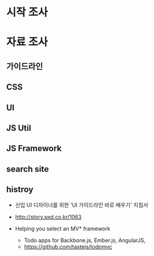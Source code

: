 # 시작 조사

# 자료 조사
## 가이드라인

## CSS
## UI
## JS Util
## JS Framework
## search site
## histroy
- 신입 UI 디자이너를 위한 'UI 가이드라인 바로 배우기' 지침서
 -  http://story.pxd.co.kr/1063

- Helping you select an MV* framework
  -  Todo apps for Backbone.js, Ember.js, AngularJS,
  - https://github.com/tastejs/todomvc



